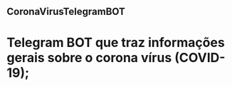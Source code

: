 ## CoronaVirusTelegramBOT

# Telegram BOT que traz informações gerais sobre o corona vírus (COVID-19);

